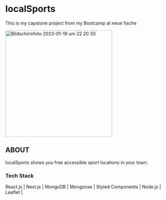 # localSports

This is my capstone project from my Bootcamp at neue fische

<img width="333" alt="Bildschirmfoto 2023-01-19 um 22 20 30" src="https://user-images.githubusercontent.com/115343305/213564344-2935dff9-c503-4f38-a57e-9a88de2c1344.png">

## ABOUT

localSports shows you free accessible sport locations in your town. 

### Tech Stack

React.js | Next.js | MongoDB | Mongoose | Styled Components | Node.js | Leaflet |
